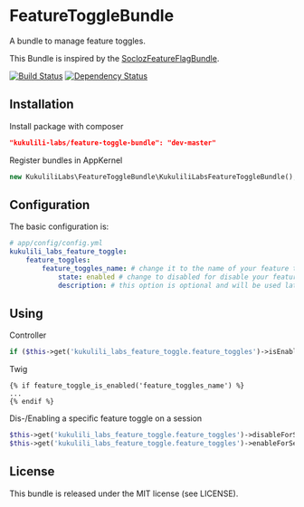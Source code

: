 # FeatureToggleBundle

A bundle to manage feature toggles.

This Bundle is inspired by the [SoclozFeatureFlagBundle](https://github.com/SoCloz/SoclozFeatureFlagBundle).


[![Build Status](https://travis-ci.org/kukulili-labs/FeatureToggleBundle.png?branch=master)](https://travis-ci.org/kukulili-labs/FeatureToggleBundle) [![Dependency Status](https://www.versioneye.com/user/projects/528346d3632bacf1f9000118/badge.png)](https://www.versioneye.com/user/projects/528346d3632bacf1f9000118)


## Installation

Install package with composer

``` json
"kukulili-labs/feature-toggle-bundle": "dev-master"
```

Register bundles in AppKernel

``` php
new KukuliliLabs\FeatureToggleBundle\KukuliliLabsFeatureToggleBundle(),
```

## Configuration

The basic configuration is:

```yaml
# app/config/config.yml
kukulili_labs_feature_toggle:
	feature_toggles:
		feature_toggles_name: # change it to the name of your feature toggle
			state: enabled # change to disabled for disable your feature toggle
			description: # this option is optional and will be used later
```

## Using

Controller

```php
if ($this->get('kukulili_labs_feature_toggle.feature_toggles')->isEnabled('feature_toggles_name')) {...}
```

Twig

```twig
{% if feature_toggle_is_enabled('feature_toggles_name') %}
...
{% endif %}
```

Dis-/Enabling a specific feature toggle on a session

```php
$this->get('kukulili_labs_feature_toggle.feature_toggles')->disableForSession('feature_toggles_name');
$this->get('kukulili_labs_feature_toggle.feature_toggles')->enableForSession('feature_toggles_name');
```

## License

This bundle is released under the MIT license (see LICENSE).
